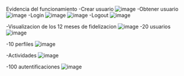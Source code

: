 Evidencia del funcionamiento
-Crear usuario
![image](https://github.com/Emek459/Base-de-datos-2/assets/123661143/964971f8-0124-439e-977e-1b21ac5c121d)
-Obtener usuario
![image](https://github.com/Emek459/Base-de-datos-2/assets/123661143/5426975e-cf14-4f97-a22c-60b4e2ffa4b2)
-Login 
![image](https://github.com/Emek459/Base-de-datos-2/assets/123661143/c09e7f0b-c01b-4992-a35a-30db6edc374a)
![image](https://github.com/Emek459/Base-de-datos-2/assets/123661143/2c8e558a-faef-4a98-871c-dd389644942b)
-Logout
![image](https://github.com/Emek459/Base-de-datos-2/assets/123661143/b98ec10f-1e45-4aba-8d99-5490fbe06d70)

-Visualizacion de los 12 meses de fidelizacion 
![image](https://github.com/Emek459/Base-de-datos-2/assets/123661143/c313f822-0013-4a05-bd23-a3080a0d7542)
-20 usuarios
![image](https://github.com/Emek459/Base-de-datos-2/assets/123661143/a428f265-51c7-4f23-8c3d-b94f12f21168)

-10 perfiles
![image](https://github.com/Emek459/Base-de-datos-2/assets/123661143/a4348692-504b-4309-91b8-77094e56a81c)

-Actividades
![image](https://github.com/Emek459/Base-de-datos-2/assets/123661143/c23a293a-6355-42f6-9afa-fadc6613cbec)

-100 autentificaciones
![image](https://github.com/Emek459/Base-de-datos-2/assets/123661143/5da20af9-a29e-4528-9576-7c4ed4cbbfd8)

